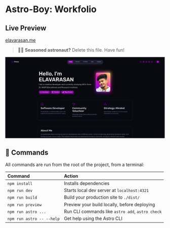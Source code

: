 # Astro-Boy: Workfolio

##  Live Preview
<a href="https://elavarasan.me">elavarasan.me</a>

> 🧑‍🚀 **Seasoned astronaut?** Delete this file. Have fun!

![portfolio](./public/assets/Screenshot%20from%202023-09-11%2021-19-27.png)

## 🧞 Commands

All commands are run from the root of the project, from a terminal:

| Command                   | Action                                           |
| :------------------------ | :----------------------------------------------- |
| `npm install`             | Installs dependencies                            |
| `npm run dev`             | Starts local dev server at `localhost:4321`      |
| `npm run build`           | Build your production site to `./dist/`          |
| `npm run preview`         | Preview your build locally, before deploying     |
| `npm run astro ...`       | Run CLI commands like `astro add`, `astro check` |
| `npm run astro -- --help` | Get help using the Astro CLI                     |


